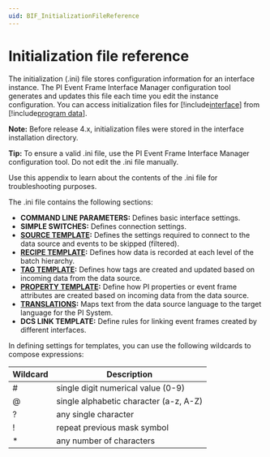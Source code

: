 ```yaml
---
uid: BIF_InitializationFileReference
---
```


# Initialization file reference

<!-- Removed options related to SQL Server -->

The initialization (.ini) file stores configuration information for an interface instance. The PI Event Frame Interface Manager configuration tool generates and updates this file each time you edit the instance configuration. You can access initialization files for [!include[interface](../includes/product-short.md)] from [!include[program data](../includes/dir-long.md)]. 

**Note:** Before release 4.x, initialization files were stored in the interface installation directory.

**Tip:** To ensure a valid .ini file, use the PI Event Frame Interface Manager configuration tool. Do not edit the .ini file manually.

Use this appendix to learn about the contents of the .ini file for troubleshooting purposes.

The .ini file contains the following sections:

* **COMMAND LINE PARAMETERS:** Defines basic interface settings.
* **SIMPLE SWITCHES:** Defines connection settings.
* **[SOURCE TEMPLATE](source-template.md):** Defines the settings required to connect to the data source and events to be skipped (filtered).
* **[RECIPE TEMPLATE](recipe-templates.md):** Defines how data is recorded at each level of the batch hierarchy.
* **[TAG TEMPLATE](tag-templates.md):** Defines how tags are created and updated based on incoming data from the data source.
* **[PROPERTY TEMPLATE](property-templates.md):** Define how PI properties or event frame attributes are created based on incoming data from the data source.
* **[TRANSLATIONS](translation-templates.md):** Maps text from the data source language to the target language for the PI System.
* **DCS LINK TEMPLATE:** Define rules for linking event frames created by different interfaces.

In defining settings for templates, you can use the following wildcards to compose expressions:

| Wildcard | Description |
| -------- | ----------- |
| # | single digit numerical value (0-9) |
| @ | single alphabetic character (a-z, A-Z) |
| ? | any single character |
| ! | repeat previous mask symbol |
| * | any number of characters |

